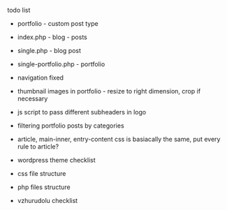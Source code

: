 todo list

* portfolio - custom post type
* index.php - blog - posts
* single.php - blog post
* single-portfolio.php - portfolio

* navigation fixed
* thumbnail images in portfolio - resize to right dimension, crop if necessary
* js script to pass different subheaders in logo
* filtering portfolio posts by categories
* article, main-inner, entry-content css is basiacally the same, put every rule to article?


* wordpress theme checklist
* css file structure
* php files structure
* vzhurudolu checklist
